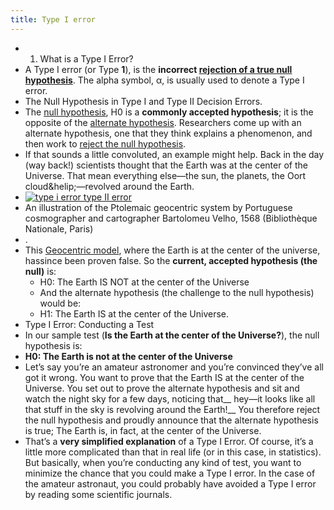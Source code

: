 ```yaml
---
title: Type I error
---
```


- 1. What is a Type I Error?
- A Type I error (or Type **1**), is the **incorrect [rejection of a true null hypothesis](https://www.statisticshowto.com/support-or-reject-null-hypothesis/)**. The alpha symbol, α, is usually used to denote a Type I error.
- The Null Hypothesis in Type I and Type II Decision Errors.
- The [null hypothesis](https://www.statisticshowto.com/probability-and-statistics/null-hypothesis/), H0 is a **commonly accepted hypothesis**; it is the opposite of the [alternate hypothesis](https://www.statisticshowto.com/what-is-an-alternate-hypothesis/). Researchers come up with an alternate hypothesis, one that they think explains a phenomenon, and then work to [reject the null hypothesis](https://www.statisticshowto.com/support-or-reject-null-hypothesis/).
- If that sounds a little convoluted, an example might help. Back in the day (way back!) scientists thought that the Earth was at the center of the Universe. That mean everything else—the sun, the planets, the Oort cloud&helip;—revolved around the Earth.
- [![type i error type II error](https://www.statisticshowto.com/wp-content/uploads/2013/07/earth-300x221.jpg)](https://www.statisticshowto.com/what-is-a-type-i-error)
- An illustration of the Ptolemaic geocentric system by Portuguese cosmographer and cartographer Bartolomeu Velho, 1568 (Bibliothèque Nationale, Paris)
- .
- This [Geocentric model](http://www.universetoday.com/32607/geocentric-model/), where the Earth is at the center of the universe, hassince been proven false. So the **current, accepted hypothesis (the null)** is:
	- H0: The Earth IS NOT at the center of the Universe
	- And the alternate hypothesis (the challenge to the null hypothesis) would be:
	- H1: The Earth IS at the center of the Universe.
- Type I Error: Conducting a Test
- In our sample test (__Is the Earth at the center of the Universe?__), the null hypothesis is:
- **H0: The Earth is not at the center of the Universe**
- Let’s say you’re an amateur astronomer and you’re convinced they’ve all got it wrong. You want to prove that the Earth IS at the center of the Universe. You set out to prove the alternate hypothesis and sit and watch the night sky for a few days, noticing that__ hey—it looks like all that stuff in the sky is revolving around the Earth!__ You therefore reject the null hypothesis and proudly announce that the alternate hypothesis is true; The Earth is, in fact, at the center of the Universe.
- That’s a **very simplified explanation** of a Type I Error. Of course, it’s a little more complicated than that in real life (or in this case, in statistics). But basically, when you’re conducting any kind of test, you want to minimize the chance that you could make a Type I error. In the case of the amateur astronaut, you could probably have avoided a Type I error by reading some scientific journals.